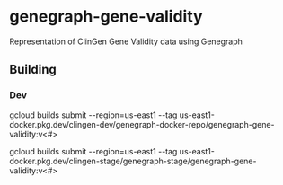 # genegraph-gene-validity
Representation of ClinGen Gene Validity data using Genegraph

## Building

### Dev
gcloud builds submit --region=us-east1 --tag us-east1-docker.pkg.dev/clingen-dev/genegraph-docker-repo/genegraph-gene-validity:v<#>

gcloud builds submit --region=us-east1 --tag us-east1-docker.pkg.dev/clingen-stage/genegraph-stage/genegraph-gene-validity:v<#>
